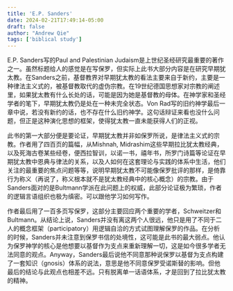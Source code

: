 ```yaml
---
title: 'E.P. Sanders'
date: 2024-02-21T17:49:14-05:00
draft: false
author: "Andrew Qie"
tags: ['biblical study']
---
```


E.P. Sanders写的Paul and Palestinian Judaism是上世纪圣经研究最重要的著作之一。虽然标题给人的感觉是在写保罗，但实际上此书大部分内容是在研究早期犹太教。在Sanders之前，基督教界对早期犹太教的看法主要来自于新约，主要是一种律法主义式的，被基督教取代的虚伪宗教。在19世纪德国思想家对宗教的阐述里，如果犹太教有什么长处的话，可能是因为她是基督教的母体。在神学家和圣经学者的笔下，早期犹太教仍是处在一种未完全状态。Von Rad写的旧约神学最后一章中说，若没有新约的话，也不存在什么旧约神学。这句话辩证来看也没什么问题，但正是这种演化思想的框架，使得犹太教一直未能获得人们的正视。

此书的第一大部分便是要论证，早期犹太教并非如保罗所说，是律法主义式的宗教。作者用了四百页的篇幅，从Mishnah, Midrashim这些早期拉比犹太教经典，以及死海古卷某些经卷，便西拉智训，以诺一书，禧年书，所罗门诗篇等论证在早期犹太教中恩典与律法的关系，以及人如何在这套理论与实践的体系中生活，他们关注的最重要的焦点问题等等，说明早期犹太教不可能像保罗批评的那样，是倚靠行为称义（再说了，称义根本就不是犹太教经典中的核心概念）的宗教。由于Sanders面对的是Bultmann学派在此问题上的权威，此部分论证极为繁琐，作者的逻辑言语组织也极为缜密。可以跟他学习如何写作。

作者最后用了一百多页写保罗，这部分主要回应两个重要的学者，Schweitzer和Bultmann。从结论上说，Sanders并没有离这两个人很远，他只是用了不同于二人的概念框架（participatory）用逻辑自洽的方式试图理解保罗的作品。在分析的时候，Sanders并未注意到保罗书信的处境性，这可能是此书的最大弱点。他认为保罗神学的核心是他想要以基督作为支点来重新理解一切，这是如今很多学者无法同意的观点。Anyway，Sanders最后说他不同意那种说保罗以基督为支点构建了一套知识（gnosis）体系的说法，意思是他不同意保罗受诺斯替的影响。但他最后的结论与此观点也相差不远。只有脱离单一话语体系，才是回到了拉比犹太教的精神。